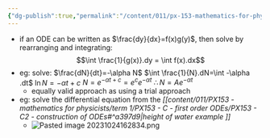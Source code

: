```yaml
---
{"dg-publish":true,"permalink":"/content/011/px-153-mathematics-for-physicists/term-1/px-153-c-first-order-od-es/px-153-c4-separation-of-variables/","created":"2024-11-25T10:50:32.000+00:00","updated":"2024-11-26T19:36:54.762+00:00"}
---
```


- if an ODE can be written as $\frac{dy}{dx}=f(x)g(y)$, then solve by rearranging and integrating: 
$$\int \frac{1}{g(x)}.dy = \int f(x).dx$$
- eg: solve: $\frac{dN}{dt}=-\alpha N$
		$\int \frac{1}{N}.dN=\int -\alpha .dt$
			$\ln{N}=-\alpha t +c$
			$N = e^{-\alpha t + c}=e^{c}e^{-\alpha t}$
		$\therefore N=Ae^{-\alpha t}$
	 - equally valid approach as using a trial approach
- eg: solve the differential equation from the *[[content/011/PX153 - mathematics for physicists/term 1/PX153 - C - first order ODEs/PX153 - C2 - construction of ODEs#^a397d9\|height of water example ]]*
	- ![Pasted image 20231024162834.png](/img/user/pics/Pasted%20image%2020231024162834.png)
